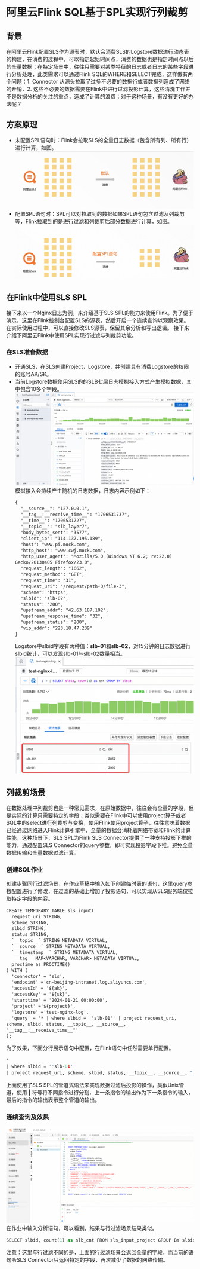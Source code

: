# 阿里云Flink SQL基于SPL实现行列裁剪
## 背景
在阿里云Flink配置SLS作为源表时，默认会消费SLS的Logstore数据进行动态表的构建，在消费的过程中，可以指定起始时间点，消费的数据也是指定时间点以后的全量数据；在特定场景中，往往只需要对某类特征的日志或者日志的某些字段进行分析处理，此类需求可以通过Flink SQL的WHERE和SELECT完成，这样做有两个问题：1. Connector 从源头拉取了过多不必要的数据行或者数据列造成了网络的开销，2. 这些不必要的数据需要在Flink中进行过滤投影计算，这些清洗工作并不是数据分析的关注的重点，造成了计算的浪费；对于这种场景，有没有更好的办法呢？
## 方案原理
* 未配置SPL语句时：Flink会拉取SLS的全量日志数据（包含所有列、所有行）进行计算，如图。
![图1](/src/public/img/sqldataprocessdemo/flink_spl_filter1.png)
* 配置SPL语句时：SPL可以对拉取到的数据如果SPL语句包含过滤及列裁剪等，Flink拉取到的是进行过滤和列裁剪后部分数据进行计算，如图。
![图2](/src/public/img/sqldataprocessdemo/flink_spl_filter2.png)
## 在Flink中使用SLS SPL
接下来以一个Nginx日志为例，来介绍基于SLS SPL的能力来使用Flink。为了便于演示，这里在Flink控制台配置SLS的源表，然后开启一个连续查询以观察效果。在实际使用过程中，可以直接修改SLS源表，保留其余分析和写出逻辑。
接下来介绍下阿里云Flink中使用SPL实现行过滤与列裁剪功能。
### 在SLS准备数据
* 开通SLS，在SLS创建Project，Logstore，并创建具有消费Logstore的权限的账号AK/SK。
* 当前Logstore数据使用SLS的的SLB七层日志模拟接入方式产生模拟数据，其中包含10多个字段。
![图3](/src/public/img/sqldataprocessdemo/flink_spl_filter3.png)
模拟接入会持续产生随机的日志数据，日志内容示例如下：
  ```
  {
    "__source__": "127.0.0.1",
    "__tag__:__receive_time__": "1706531737",
    "__time__": "1706531727",
    "__topic__": "slb_layer7",
    "body_bytes_sent": "3577",
    "client_ip": "114.137.195.189",
    "host": "www.pi.mock.com",
    "http_host": "www.cwj.mock.com",
    "http_user_agent": "Mozilla/5.0 (Windows NT 6.2; rv:22.0) Gecko/20130405 Firefox/23.0",
    "request_length": "1662",
    "request_method": "GET",
    "request_time": "31",
    "request_uri": "/request/path-0/file-3",
    "scheme": "https",
    "slbid": "slb-02",
    "status": "200",
    "upstream_addr": "42.63.187.102",
    "upstream_response_time": "32",
    "upstream_status": "200",
    "vip_addr": "223.18.47.239"
  }
  ```
  Logstore中slbid字段有两种值：**slb-01**和**slb-02**，对15分钟的日志数据进行slbid统计，可以发现slb-01与slb-02数量相当。
  ![图4](/src/public/img/sqldataprocessdemo/flink_spl_filter4.png)

## 列裁剪场景
在数据处理中列裁剪也是一种常见需求，在原始数据中，往往会有全量的字段，但是实际的计算只需要特定的字段；类似需要在Flink中可以使用project算子或者SQL中的select进行列裁剪与变换，使用Flink使用project算子，往往意味着数据已经通过网络进入Flink计算引擎中，全量的数据会消耗着网络带宽和Flink的计算性能，这种场景下，SLS SPL为Flink SLS Connector提供了一种支持投影下推的能力，通过配置SLS Connector的query参数，即可实现投影字段下推。避免全量数据传输和全量数据过滤计算。
### 创建SQL作业
创建步骤同行过滤场景，在作业草稿中输入如下创建临时表的语句，这里query参数配置进行了修改，在过滤的基础上增加了投影语句，可以实现从SLS服务端仅拉取特定字段的内容。
```
CREATE TEMPORARY TABLE sls_input(
  request_uri STRING,
  scheme STRING,
  slbid STRING,
  status STRING,
  `__topic__` STRING METADATA VIRTUAL,
  `__source__` STRING METADATA VIRTUAL,
  `__timestamp__` STRING METADATA VIRTUAL,
   __tag__ MAP<VARCHAR, VARCHAR> METADATA VIRTUAL,
  proctime as PROCTIME()
) WITH (
  'connector' = 'sls',
  'endpoint' ='cn-beijing-intranet.log.aliyuncs.com',
  'accessId' = '${ak}',
  'accessKey' = '${sk}',
  'starttime' = '2024-01-21 00:00:00',
  'project' ='${project}',
  'logstore' ='test-nginx-log',
  'query' = '* | where slbid = ''slb-01'' | project request_uri, scheme, slbid, status, __topic__, __source__, "__tag__:__receive_time__"'
);
```
为了效果，下面分行展示语句中配置，在Flink语句中任然需要单行配置。
```python
* 
| where slbid = ''slb-01'' 
| project request_uri, scheme, slbid, status, __topic__, __source__, "__tag__:__receive_time__"
```
上面使用了SLS SPL的管道式语法来实现数据过滤后投影的操作，类似Unix管道，使用 **|** 符号将不同指令进行分割，上一条指令的输出作为下一条指令的输入，最后的指令的输出表示整个管道的输出。
### 连续查询及效果
![图5](/src/public/img/sqldataprocessdemo/flink_spl_cut1.png)
在作业中输入分析语句，可以看到，结果与行过滤场景结果类似。
```python
SELECT slbid, count(1) as slb_cnt FROM sls_input_project GROUP BY slbid
```
注意：这里与行过滤不同的是，上面的行过滤场景会返回全量的字段，而当前的语句令SLS Connector只返回特定的字段，再次减少了数据的网络传输。